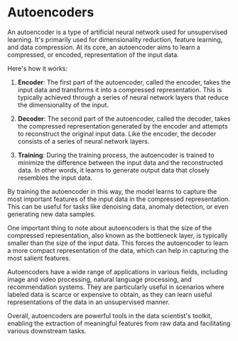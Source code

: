 # Autoencoders

An autoencoder is a type of artificial neural network used for unsupervised learning. It's primarily used for dimensionality reduction, feature learning, and data compression. At its core, an autoencoder aims to learn a compressed, or encoded, representation of the input data.

Here's how it works:

1. **Encoder**: The first part of the autoencoder, called the encoder, takes the input data and transforms it into a compressed representation. This is typically achieved through a series of neural network layers that reduce the dimensionality of the input.

2. **Decoder**: The second part of the autoencoder, called the decoder, takes the compressed representation generated by the encoder and attempts to reconstruct the original input data. Like the encoder, the decoder consists of a series of neural network layers.

3. **Training**: During the training process, the autoencoder is trained to minimize the difference between the input data and the reconstructed data. In other words, it learns to generate output data that closely resembles the input data.

By training the autoencoder in this way, the model learns to capture the most important features of the input data in the compressed representation. This can be useful for tasks like denoising data, anomaly detection, or even generating new data samples.

One important thing to note about autoencoders is that the size of the compressed representation, also known as the bottleneck layer, is typically smaller than the size of the input data. This forces the autoencoder to learn a more compact representation of the data, which can help in capturing the most salient features.

Autoencoders have a wide range of applications in various fields, including image and video processing, natural language processing, and recommendation systems. They are particularly useful in scenarios where labeled data is scarce or expensive to obtain, as they can learn useful representations of the data in an unsupervised manner.

Overall, autoencoders are powerful tools in the data scientist's toolkit, enabling the extraction of meaningful features from raw data and facilitating various downstream tasks.